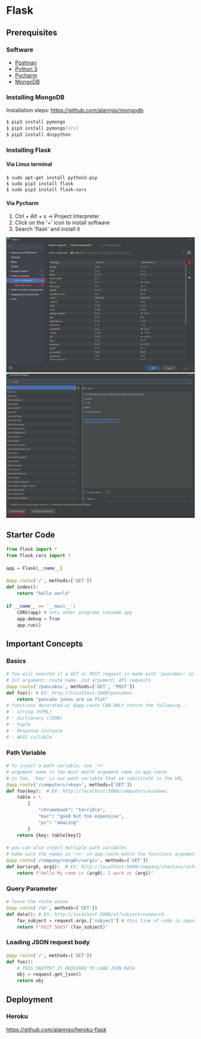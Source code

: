 # Flask 

## Prerequisites

### Software
- <a href="https://www.postman.com/downloads/">Postman</a>
- <a href = "https://www.python.org/downloads/">Python 3</a>
- <a href = "https://www.jetbrains.com/pycharm/download/">Pycharm</a>
- <a href = "https://www.mongodb.com/try/download/enterprise">MongoDB</a>

### Installing MongoDB
Installation steps: https://github.com/alanngo/mongodb

```bash
$ pip3 install pymongo
$ pip3 install pymongo[srv]
$ pip3 install dnspython
```


### Installing Flask
#### Via Linux terminal
```shell
$ sudo apt-get install python3-pip
$ sudo pip3 install flask
$ sudo pip3 install flask-cors
```

#### Via Pycharm
1. Ctrl + Alt + s -> Project Interpreter
2. Click on the '+' icon to install software
3. Search 'flask' and install it

<img src = "img/install1.PNG">
<img src = "img/install2.PNG">


## Starter Code
```python
from flask import *
from flask_cors import *

app = Flask(__name__)

@app.route('/', methods=['GET'])
def index():
    return "hello world"

if __name__ == '__main__':
    CORS(app) # lets other programs consume app
    app.debug = True
    app.run()

```
## Important Concepts
### Basics
```python
# foo will execute if a GET or POST request is made with 'pancakes' in the URL
# 1st argument: route name. 2nd argument: API requests 
@app.route('/pancakes', methods=['GET', 'POST']) 
def foo(): # EX: http://localhost:5000/pancakes
    return "pancake jokes are so flat"
# functions decorated w/ @app.route CAN ONLY return the following...
# - string (HTML)
# - dictionary (JSON)
# - tuple
# - Response instance
# - WSGI callable
```

### Path Variable
```python
# to inject a path variable, use '<>'
# argument name in foo must match argument name in app.route
# in foo, 'key' is our path variable that we substitute in the URL
@app.route('/computers/<key>', methods=['GET'])
def foo(key):  # EX: http://localhost:5000/computers/windows
    table = \
        {
            "chromebook": "terrible",
            "mac": "good but too expensive",
            "pc": "amazing"
        }
    return {key: table[key]}

# you can also inject multiple path variables
# make sure the names in '<>' in app.route match the functions argument ver batim
@app.route('/company/<arg0>/<arg1>', methods=['GET'])
def bar(arg0, arg1):  # EX: http://localhost:5000/company/shantanu/infosys
    return f"Hello My name is {arg0}, I work at {arg1}"
```


### Query Parameter
```python
# leave the route alone
@app.route('/ut', methods=['GET'])
def data(): # EX: http://localhost:5000/ut?subject=research
    fav_subject = request.args.['subject'] # this line of code is important
    return f"6627 56837 {fav_subject}"
```

### Loading JSON request body
```python
@app.route('/', methods=['GET'])
def foo():
    # THIS SNIPPET IS REQUIRED TO LOAD JSON DATA
    obj = request.get_json() 
    return obj
```

## Deployment

### Heroku
https://github.com/alanngo/heroku-flask
